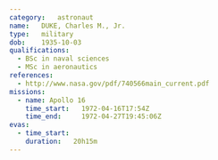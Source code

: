 ```yaml
---
category:	astronaut
name:	DUKE, Charles M., Jr.
type:	military
dob:	1935-10-03
qualifications:
  - BSc in naval sciences
  - MSc in aeronautics
references:
  - http://www.nasa.gov/pdf/740566main_current.pdf
missions:
  - name: Apollo 16
    time_start:   1972-04-16T17:54Z
    time_end:     1972-04-27T19:45:06Z
evas:
  - time_start: 
    duration:   20h15m
---
```

